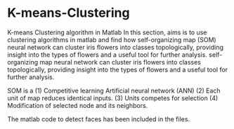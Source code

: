 # K-means-Clustering
K-means Clustering algorithm in Matlab
In this section, aims is to use clustering algorithms in matlab and find how self-organizing map (SOM) neural network can cluster iris flowers into classes topologically, providing insight into the types of flowers and a useful tool for further analysis.
self-organizing map neural network can cluster iris flowers into classes topologically, providing insight into the types of flowers and a useful tool for further analysis.

SOM is a
(1) Competitive learning Artificial neural network (ANN)
(2) Each unit of map reduces identical inputs.
(3) Units competes for selection
(4) Modification of selected node and its neighbors. 

The matlab code to detect faces has been included in the files. 
